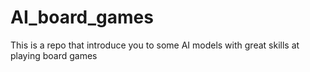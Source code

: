 # AI_board_games
This is a repo that introduce you to some AI models with great skills at playing board games
